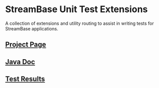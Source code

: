 # StreamBase Unit Test Extensions #

A collection of extensions and utility routing to assist in writing tests for StreamBase applications.

## [Project Page](http://github.com/streambase/SBUnit-Extensions) ##

## [Java Doc](http://streambase.github.com/SBUnit-Extensions/java-doc/index.html) ##

## [Test Results](http://streambase.github.com/SBUnit-Extensions/test-doc/index.html) ##
